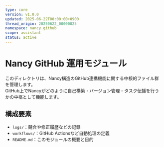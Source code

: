 ```yaml
---
type: core
version: v1.0.0
updated: 2025-06-22T00:00:00+0900
thread_origin: 20250622_00000025
namespace: nancy.github
scope: assistant
status: active
---
```


# Nancy GitHub 運用モジュール

このディレクトリは、Nancy構造のGitHub連携機能に関する中核的ファイル群を管理します。  
GitHub上でNancyがどのように自己構築・バージョン管理・タスク伝播を行うかの中枢として機能します。

## 構成要素

- `logs/`：競合や修正履歴などの記録
- `workflows/`：GitHub Actionsなど自動処理の定義
- `README.md`：このモジュールの概要と目的

